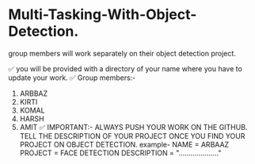 # Multi-Tasking-With-Object-Detection.
group members will work separately on their object detection project.

✅ you will be provided with a directory of your name where you have to update your work.
✅ Group members:- 
1. ARBBAZ
2. KIRTI
3. KOMAL
4. HARSH
5. AMIT
✅ IMPORTANT:- ALWAYS PUSH YOUR WORK ON THE GITHUB.
TELL THE DESCRIPTION OF YOUR PROJECT ONCE YOU FIND YOUR PROJECT ON OBJECT DETECTION.
example-
NAME = ARBAAZ
PROJECT = FACE DETECTION
DESCRIPTION = "...................."
